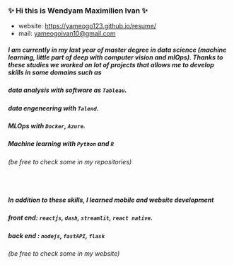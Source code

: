 ### ✨ Hi this is Wendyam Maximilien Ivan ✨

- website: https://yameogo123.github.io/resume/
- mail: yameogoivan10@gmail.com

##### I am currently in my last year of master degree in data science (machine learning, little part of deep with computer vision and mlOps). Thanks to these studies we worked on lot of projects that allows me to develop skills in some domains such as
##### data analysis with software as `Tableau`.
##### data engeneering with `Talend`.
##### MLOps with `Docker`, `Azure`.
##### Machine learning with `Python` and `R`
###### (be free to check some in my repositories)
<br/>

##### In addition to these skills, I learned mobile and website development 
##### front end: `reactjs`, `dash`, `streamlit`, `react native`.
##### back end : `nodejs`, `fastAPI`, `flask`
###### (be free to check some in my website)

<!--
**Yameogo123/Yameogo123** is a ✨ _special_ ✨ repository because its `README.md` (this file) appears on your GitHub profile.

Here are some ideas to get you started:

- 🔭 I’m currently working on ...
- 🌱 I’m currently learning ...
- 👯 I’m looking to collaborate on ...
- 🤔 I’m looking for help with ...
- 💬 Ask me about ...
- 📫 How to reach me: ...
- 😄 Pronouns: ...
- ⚡ Fun fact: ...
-->

